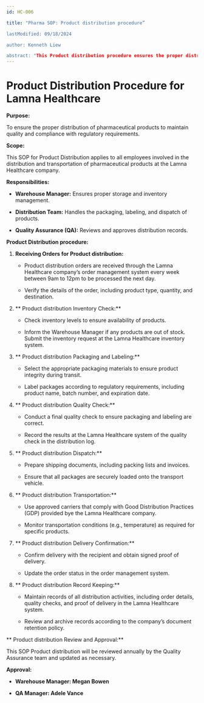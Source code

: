 ```yaml
--- 
id: HC-006 

title: "Pharma SOP: Product distribution procedure” 

lastModified: 09/18/2024 

author: Kenneth Liew 

abstract: "This Product distribution procedure ensures the proper distribution of pharmaceutical products, maintaining quality and regulatory compliance. It covers the entire process, from receiving orders to confirming delivery. Key steps include verifying order details, checking inventory, packaging and labeling products, conducting quality checks, preparing shipping documents, and using approved carriers. Responsibilities are assigned to the Warehouse Manager, Distribution Team, and Quality Assurance. Record-keeping and regular SOP reviews are emphasized to ensure continual adherence to standards" 
--- 
```

 

# Product Distribution Procedure for Lamna Healthcare 

 

**Purpose:**   

To ensure the proper distribution of pharmaceutical products to maintain quality and compliance with regulatory requirements. 

  

**Scope:**   

This SOP for Product Distribution applies to all employees involved in the distribution and transportation of pharmaceutical products at the Lamna Healthcare company. 

  

**Responsibilities:**   

- **Warehouse Manager:** Ensures proper storage and inventory management.   

- **Distribution Team:** Handles the packaging, labeling, and dispatch of products.   

- **Quality Assurance (QA):** Reviews and approves distribution records.   

  

**Product Distribution procedure:**   

1. **Receiving Orders for Product distribution:**   

   - Product distribution orders are received through the Lamna Healthcare company’s order management system every week between 9am to 12pm to be processed the next day.   

   - Verify the details of the order, including product type, quantity, and destination.   

  

2. ** Product distribution Inventory Check:**   

   - Check inventory levels to ensure availability of products.   

   - Inform the Warehouse Manager if any products are out of stock. Submit the inventory request at the Lamna Healthcare inventory system. 

  

3. ** Product distribution Packaging and Labeling:**   

   - Select the appropriate packaging materials to ensure product integrity during transit.   

   - Label packages according to regulatory requirements, including product name, batch number, and expiration date.   

  

4. ** Product distribution  Quality Check:**   

   - Conduct a final quality check to ensure packaging and labeling are correct.   

   - Record the results at the Lamna Healthcare system of the quality check in the distribution log.   

  

5. ** Product distribution Dispatch:**   

   - Prepare shipping documents, including packing lists and invoices.   

   - Ensure that all packages are securely loaded onto the transport vehicle.   

  

6. ** Product distribution Transportation:**   

   - Use approved carriers that comply with Good Distribution Practices (GDP) provided bye the Lamna Healthcare company.   

   - Monitor transportation conditions (e.g., temperature) as required for specific products.   

7. ** Product distribution Delivery Confirmation:**   

   - Confirm delivery with the recipient and obtain signed proof of delivery.   

   - Update the order status in the order management system.   

  

8. ** Product distribution Record Keeping:**   

   - Maintain records of all distribution activities, including order details, quality checks, and proof of delivery in the Lamna Healthcare system.   

   - Review and archive records according to the company’s document retention policy.   

  

** Product distribution Review and Approval:**   

This SOP Product distribution will be reviewed annually by the Quality Assurance team and updated as necessary. 

  

**Approval:**   

- **Warehouse Manager: Megan Bowen**   

- **QA Manager: Adele Vance**   